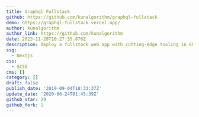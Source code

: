 ```yaml
---
title: Graphql Fullstack
github: https://github.com/kunalgorithm/graphql-fullstack
demo: https://graphql-fullstack.vercel.app/
author: kunalgorithm
author_link: https://github.com/kunalgorithm
date: 2023-11-28T10:27:55.876Z
description: Deploy a fullstack web app with cutting-edge tooling in 60 seconds.
ssg:
  - Nextjs
css:
  - SCSS
cms: []
category: []
draft: false
publish_date: '2019-09-04T18:33:37Z'
update_date: '2020-06-24T01:45:39Z'
github_star: 29
github_fork: 1
---
```

